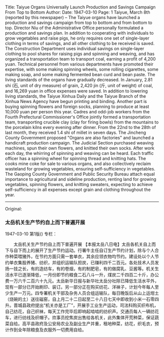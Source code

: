 Title: Taiyue Organs Universally Launch Production and Savings Campaign From Top to Bottom
Author:
Date: 1947-03-10
Page: 1
Taiyue, March 8th (reported by this newspaper) – The Taiyue organs have launched a production and savings campaign from top to bottom and from bottom to top. Director Niu of the Administrative Office personally formulated a production and savings plan. In addition to cooperating with individuals to grow vegetables and raise pigs, he only requires one set of single-layer clothing in terms of savings, and all other clothing to be received is saved. The Construction Department uses individual savings on single-layer clothing to pool shares for raising pigs and spinning and weaving, and has organized a transportation team to transport coal, earning a profit of 4,200 yuan. Technical personnel from various departments have promoted their expertise, with some making spinning wheels, some rolling cigarettes, some making soap, and some making fermented bean curd and bean paste. The living standards of the organs have gradually decreased. In January, 2.81 shi (石, unit of dry measure) of grain, 2,420 jin (斤, unit of weight) of coal, and 16,269 yuan in office expenses were saved. In addition to lowering living standards, the Taiyue Xinhua Daily and the Taiyue Branch of the Xinhua News Agency have begun printing and binding. Another part is buying spinning flowers and foreign socks, planning to produce at least 10,000 yuan per person this year. Cadres and odd-job workers from the Fourth Prefectural Commissioner's Office jointly formed a transportation team, transporting crucible clay (clay for firing bowls) from the mountains to the porcelain kilns every evening after dinner. From the 22nd to the 28th of last month, they received 1.4 shi of millet in seven days. The Jincheng County Government proposed "Organs are also factories" and launched a handicraft production campaign. The Judicial Section purchased weaving machines, spun their own flowers, and knitted their own socks. After work each day, the whirring of spinning and weaving can be heard. Each traffic officer has a spinning wheel for spinning thread and knitting hats. The cooks mine coke for sale to various organs, and also collectively reclaim wasteland for growing vegetables, ensuring self-sufficiency in vegetables. The Gaoping County Government and Public Security Bureau attach equal importance to agricultural and sideline production, renting land for growing vegetables, spinning flowers, and knitting sweaters, expecting to achieve self-sufficiency in all expenses except grain and clothing throughout the year.



<hr /> 

Original: 


### 太岳机关生产节约自上而下普遍开展

1947-03-10
第1版()
专栏：

　　太岳机关生产节约自上而下普遍开展
    【本报太岳八日电】太岳各机关自上而下与自下而上的展开了生产节约运动。行署牛主任自订生产节约计划，除与个人合作种菜喂猪外，在节约方面只需一套单衣，其余应领衣物均节约。建设处以个人节约单衣集股养猪、纺织，并组织运输队担炭，已赚利四千二百元。各处技术人员发扬一技之长，有的造纺车，有的卷烟，有的制肥皂，有的做腐乳、豆酱等。机关生活水平已逐渐降低，一月份即节约粮食二石八斗一升，煤炭二千四百二十斤，办公费一万六千二百六十九元。太岳新华日报与新华社太岳分社除已降低生活水平外，现有一部分已开始刷印、装订。另一部分正在购买纺花、洋袜子，计划今年每人至少生产一万元。四专署机关干部及杂务人员合组运输队，每日晚饭后从山上运坩土（烧碗的土）送往磁窑，自上月二十二日起至二十八日七天中即收到小米一石零四升。晋城县政府提出“机关亦是工厂”，开展手工业生产运动，司法科购买织布机，自己纺花，自己织袜，每天工作完毕后即响起啮啮的纺织声。交通员每人一辆纺花车，进行纺线及织帽子。炊事员挖焦炭出售给各机关，此外集体开荒种菜，保证蔬菜自给。高平县政府及公安局农业及副业生产并重，租地种菜，纺花，织毛衣，预计作到全年除粮食及衣服外一切费用自给。
